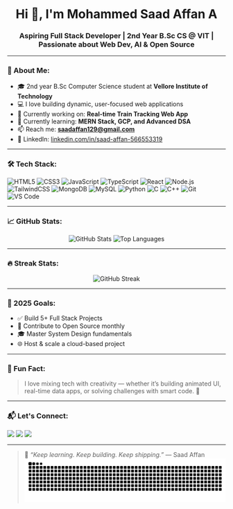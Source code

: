 <!-- Saad Affan GitHub Profile README -->

<h1 align="center">Hi 👋, I'm Mohammed Saad Affan A</h1>
<h3 align="center">Aspiring Full Stack Developer | 2nd Year B.Sc CS @ VIT | Passionate about Web Dev, AI & Open Source</h3>

---

### 💫 About Me:
- 🎓 2nd year B.Sc Computer Science student at **Vellore Institute of Technology**
- 💻 I love building dynamic, user-focused web applications
- 🚀 Currently working on: **Real-time Train Tracking Web App**
- 🌱 Currently learning: **MERN Stack, GCP, and Advanced DSA**
- 📫 Reach me: **saadaffan129@gmail.com**
- 🔗 LinkedIn: [linkedin.com/in/saad-affan-566553319](https://www.linkedin.com/in/saad-affan-566553319)

---

### 🛠️ Tech Stack:
![HTML5](https://img.shields.io/badge/HTML5-E34F26?style=flat&logo=html5&logoColor=white)
![CSS3](https://img.shields.io/badge/CSS3-1572B6?style=flat&logo=css3&logoColor=white)
![JavaScript](https://img.shields.io/badge/JavaScript-F7DF1E?style=flat&logo=javascript&logoColor=black)
![TypeScript](https://img.shields.io/badge/TypeScript-007ACC?style=flat&logo=typescript&logoColor=white)
![React](https://img.shields.io/badge/React-61DAFB?style=flat&logo=react&logoColor=black)
![Node.js](https://img.shields.io/badge/Node.js-339933?style=flat&logo=nodedotjs&logoColor=white)
![TailwindCSS](https://img.shields.io/badge/TailwindCSS-06B6D4?style=flat&logo=tailwindcss&logoColor=white)
![MongoDB](https://img.shields.io/badge/MongoDB-4EA94B?style=flat&logo=mongodb&logoColor=white)
![MySQL](https://img.shields.io/badge/MySQL-4479A1?style=flat&logo=mysql&logoColor=white)
![Python](https://img.shields.io/badge/Python-3776AB?style=flat&logo=python&logoColor=white)
![C](https://img.shields.io/badge/C-00599C?style=flat&logo=c&logoColor=white)
![C++](https://img.shields.io/badge/C++-00599C?style=flat&logo=cplusplus&logoColor=white)
![Git](https://img.shields.io/badge/Git-F05032?style=flat&logo=git&logoColor=white)
![VS Code](https://img.shields.io/badge/VS%20Code-007ACC?style=flat&logo=visualstudiocode&logoColor=white)

---

### 📈 GitHub Stats:
<p align="center">
  <img src="https://github-readme-stats.vercel.app/api?username=saad-affan12&show_icons=true&theme=radical" alt="GitHub Stats" width="48%" />
  <img src="https://github-readme-stats.vercel.app/api/top-langs/?username=saad-affan12&layout=compact&theme=radical" alt="Top Languages" width="48%" />
</p>

---

### 🔥 Streak Stats:
<p align="center">
  <img src="https://streak-stats.demolab.com?user=saad-affan12&theme=tokyonight&date_format=M%20j%5B%2C%20Y%5D" alt="GitHub Streak" />
</p>

---

### 🎯 2025 Goals:
- ✅ Build 5+ Full Stack Projects
- 🔄 Contribute to Open Source monthly
- 🎓 Master System Design fundamentals
- 🌐 Host & scale a cloud-based project

---

### 🧩 Fun Fact:
> I love mixing tech with creativity — whether it’s building animated UI, real-time data apps, or solving challenges with smart code. 🚀

---

### 📬 Let's Connect:
<p align="left">
  <a href="mailto:saadaffan129@gmail.com"><img src="https://img.shields.io/badge/Gmail-D14836?style=flat&logo=gmail&logoColor=white" /></a>
  <a href="https://linkedin.com/in/saad-affan-566553319"><img src="https://img.shields.io/badge/LinkedIn-0077B5?style=flat&logo=linkedin&logoColor=white" /></a>
  <a href="https://github.com/saad-affan12"><img src="https://img.shields.io/badge/GitHub-100000?style=flat&logo=github&logoColor=white" /></a>
</p>

---

> 🧠 *“Keep learning. Keep building. Keep shipping.”* — Saad Affan
![snake gif](https://github.com/saad-affan12/saad-affan12/blob/output/github-contribution-grid-snake.svg)
